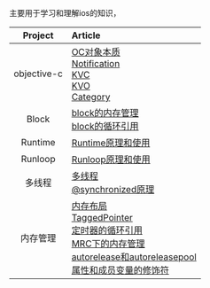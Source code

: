 主要用于学习和理解ios的知识，

| Project | Article |
|:-------:|:------|
| objective-c | [OC对象本质](objective-c/OC对象本质.md) <br> [Notification](objective-c/Notification.md) <br> [KVC](objective-c/KVC.md) <br> [KVO](objective-c/KVO.md) <br> [Category](objective-c/Category.md) |
| Block | [block的内存管理](block/block的内存管理.md) <br> [block的循环引用](block/block的循环引用.md) |
| Runtime | [Runtime原理和使用](runtime/Runtime.md) |
| Runloop | [Runloop原理和使用](runloop/Runloop.md) |
| 多线程 | [多线程](multi-threading/多线程.md) <br> [@synchronized原理](multi-threading/synchronized.md) |
| 内存管理 | [内存布局](memory-management/内存布局.md) <br> [TaggedPointer](memory-management/TaggedPointer.md) <br> [定时器的循环引用](memory-management/定时器的循环引用.md) <br> [MRC下的内存管理](memory-management/MRC下的内存管理.md) <br> [autorelease和autoreleasepool](memory-management/autorelease和autoreleasepool.md) <br> [属性和成员变量的修饰符](memory-management/属性和成员变量的修饰符.md) |